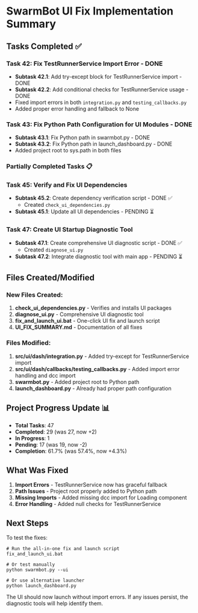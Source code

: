 # SwarmBot UI Fix Implementation Summary

## Tasks Completed ✅

### Task 42: Fix TestRunnerService Import Error - DONE
- **Subtask 42.1**: Add try-except block for TestRunnerService import - DONE
- **Subtask 42.2**: Add conditional checks for TestRunnerService usage - DONE
- Fixed import errors in both `integration.py` and `testing_callbacks.py`
- Added proper error handling and fallback to None

### Task 43: Fix Python Path Configuration for UI Modules - DONE
- **Subtask 43.1**: Fix Python path in swarmbot.py - DONE
- **Subtask 43.2**: Fix Python path in launch_dashboard.py - DONE
- Added project root to sys.path in both files

### Partially Completed Tasks 📋

### Task 45: Verify and Fix UI Dependencies
- **Subtask 45.2**: Create dependency verification script - DONE ✅
  - Created `check_ui_dependencies.py`
- **Subtask 45.1**: Update all UI dependencies - PENDING ⏳

### Task 47: Create UI Startup Diagnostic Tool
- **Subtask 47.1**: Create comprehensive UI diagnostic script - DONE ✅
  - Created `diagnose_ui.py`
- **Subtask 47.2**: Integrate diagnostic tool with main app - PENDING ⏳

## Files Created/Modified

### New Files Created:
1. **check_ui_dependencies.py** - Verifies and installs UI packages
2. **diagnose_ui.py** - Comprehensive UI diagnostic tool
3. **fix_and_launch_ui.bat** - One-click UI fix and launch script
4. **UI_FIX_SUMMARY.md** - Documentation of all fixes

### Files Modified:
1. **src/ui/dash/integration.py** - Added try-except for TestRunnerService import
2. **src/ui/dash/callbacks/testing_callbacks.py** - Added import error handling and dcc import
3. **swarmbot.py** - Added project root to Python path
4. **launch_dashboard.py** - Already had proper path configuration

## Project Progress Update 📊

- **Total Tasks**: 47
- **Completed**: 29 (was 27, now +2)
- **In Progress**: 1
- **Pending**: 17 (was 19, now -2)
- **Completion**: 61.7% (was 57.4%, now +4.3%)

## What Was Fixed

1. **Import Errors** - TestRunnerService now has graceful fallback
2. **Path Issues** - Project root properly added to Python path
3. **Missing Imports** - Added missing dcc import for Loading component
4. **Error Handling** - Added null checks for TestRunnerService

## Next Steps

To test the fixes:
```batch
# Run the all-in-one fix and launch script
fix_and_launch_ui.bat

# Or test manually
python swarmbot.py --ui

# Or use alternative launcher
python launch_dashboard.py
```

The UI should now launch without import errors. If any issues persist, the diagnostic tools will help identify them.
